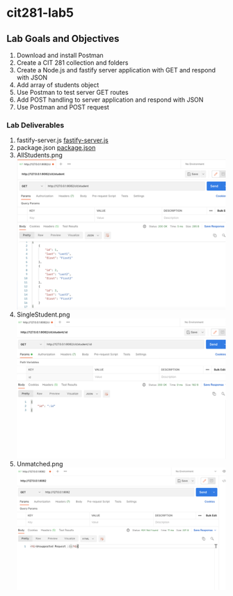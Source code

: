 # cit281-lab5

## Lab Goals and Objectives 
1. Download and install Postman
2. Create a CIT 281 collection and folders
3. Create a Node.js and fastify server application with GET and respond with JSON
4. Add array of students object
5. Use Postman to test server GET routes
6. Add POST handling to server application and respond with JSON
7. Use Postman and POST request

### Lab Deliverables
1. fastify-server.js
[fastify-server.js](fastify-server.js)
2. package.json
[package.json](package.json)
3. AllStudents.png
![AllStudents.png](AllStudents.png)
4. SingleStudent.png
![SingleStudent.png](SingleStudent.png)
5. Unmatched.png
![Unmatched.png](Unmatched.png)
